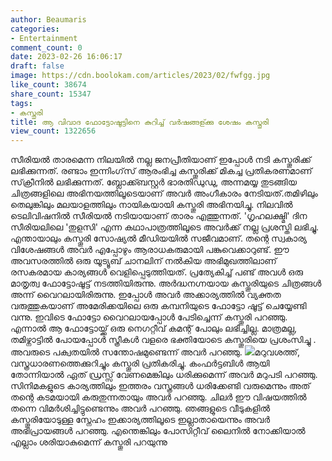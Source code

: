 ```yaml
---
author: Beaumaris
categories:
- Entertainment
comment_count: 0
date: 2023-02-26 16:06:17
draft: false
image: https://cdn.boolokam.com/articles/2023/02/fwfgg.jpg
like_count: 38674
share_count: 15347
tags:
- കസ്തൂരി
title: ആ വിവാദ ഫോട്ടോഷൂട്ടിനെ കുറിച്ച് വർഷങ്ങള്ക്കു ശേഷം കസ്തൂരി
view_count: 1322656
---
```


സീരിയൽ താരമെന്ന നിലയിൽ നല്ല ജനപ്രീതിയാണ് ഇപ്പോൾ നടി കസ്തൂരിക്ക് ലഭിക്കുന്നത്. രണ്ടാം ഇന്നിംഗ്‌സ് ആരംഭിച്ച കസ്തൂരിക്ക് മികച്ച പ്രതികരണമാണ് സ്‌ക്രീനിൽ ലഭിക്കുന്നത്. ബ്ലോക്ക്ബസ്റ്റർ ഭാരതിഡുഡു, അന്നമയ്യ തുടങ്ങിയ ചിത്രങ്ങളിലെ അഭിനയത്തിലൂടെയാണ് അവർ അംഗീകാരം നേടിയത്.തമിഴിലും തെലുങ്കിലും മലയാളത്തിലും നായികയായി കസ്തൂരി അഭിനയിച്ചു. നിലവിൽ ടെലിവിഷനിൽ സീരിയൽ നടിയായാണ് താരം എത്തുന്നത്. 'ഗൃഹലക്ഷ്മി' ദിന സീരിയലിലെ 'തുളസി' എന്ന കഥാപാത്രത്തിലൂടെ അവർക്ക് നല്ല പ്രശസ്തി ലഭിച്ചു. എന്തായാലും കസ്തൂരി സോഷ്യൽ മീഡിയയിൽ സജീവമാണ്. തന്റെ സ്വകാര്യ വിശേഷങ്ങൾ അവർ എപ്പോഴും ആരാധകരുമായി പങ്കുവെക്കാറുണ്ട്. ഈ അവസരത്തിൽ ഒരു യൂട്യൂബ് ചാനലിന് നൽകിയ അഭിമുഖത്തിലാണ് രസകരമായ കാര്യങ്ങൾ വെളിപ്പെടുത്തിയത്. പ്രത്യേകിച്ച് പണ്ട് അവൾ ഒരു മാതൃത്വ ഫോട്ടോഷൂട്ട് നടത്തിയിരുന്നു. അർദ്ധനഗ്നയായ കസ്തൂരിയുടെ ചിത്രങ്ങൾ അന്ന് വൈറലായിരിരുന്നു. ഇപ്പോൾ അവർ അക്കാര്യത്തിൽ വ്യക്തത വരുത്തുകയാണ് അമേരിക്കയിലെ ഒരു കമ്പനിയുടെ ഫോട്ടോ ഷൂട്ട് ചെയ്യേണ്ടി വന്നു. ഇവിടെ ഫോട്ടോ വൈറലായപ്പോൾ പേടിച്ചെന്ന് കസ്തൂരി പറഞ്ഞു. എന്നാൽ ആ ഫോട്ടോയ്ക്ക് ഒരു നെഗറ്റീവ് കമന്റ് പോലും ലഭിച്ചില്ല. മാത്രമല്ല, തമിഴ്നാട്ടിൽ പോയപ്പോൾ സ്ത്രീകൾ വളരെ ഭക്തിയോടെ കസ്തൂരിയെ പ്രശംസിച്ചു . അവരുടെ പക്വതയിൽ സന്തോഷമുണ്ടെന്ന് അവർ പറഞ്ഞു. ![](https://cdn.boolokam.com/articles/2023/02/fwfgg.jpg)മറുവശത്ത്, വസ്ത്രധാരണത്തെക്കുറിച്ചും കസ്തൂരി പ്രതികരിച്ചു. കംഫർട്ടബിൾ ആയി തോന്നിയാൽ ഏത് ഡ്രസ്സ് വേണമെങ്കിലും ധരിക്കുമെന്ന് അവർ മറുപടി പറഞ്ഞു. സിനിമകളുടെ കാര്യത്തിലും ഇത്തരം വസ്ത്രങ്ങൾ ധരിക്കേണ്ടി വരുമെന്നും അത് തന്റെ കടമയായി കരുതുന്നതായും അവർ പറഞ്ഞു. ചിലർ ഈ വിഷയത്തിൽ തന്നെ വിമർശിച്ചിട്ടുണ്ടെന്നും അവർ പറഞ്ഞു. ഞങ്ങളുടെ വീടുകളിൽ കസ്തൂരിയോടുള്ള സ്നേഹം ഇക്കാര്യത്തിലൂടെ ഇല്ലാതായെന്നും അവർ അഭിപ്രായങ്ങൾ പറഞ്ഞു. എന്തെങ്കിലും പോസിറ്റീവ് ലൈനിൽ നോക്കിയാൽ എല്ലാം ശരിയാകുമെന്ന് കസ്തൂരി പറയുന്നു